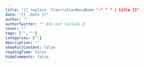 ```yaml
---
title: "{{ replace .TranslationBaseName "-" " " | title }}"
date: "{{ .Date }}"
author: ""
authorTwitter: "" #do not include @
cover: ""
tags: ["", ""]
categories: [""]
description: ""
showFullContent: false
readingTime: false
hideComments: false
---
```

